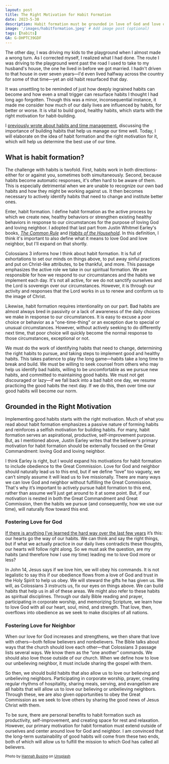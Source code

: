 ```yaml
---
layout: post
title: The Right Motivation for Habit Formation
date: 2023-5-30
description: Habit formation must be grounded in love of God and love of neighbor, which will allow us to obey the Great Commission. 
image: '/images/habitformation.jpeg' # Add image post (optional)
tags: [habits]
GA: G-DHPTC39GDF
---
```

The other day, I was driving my kids to the playground when I almost made a wrong turn. As I corrected myself, I realized what I had done. The route I was driving to the playground went past the road I used to take to my husband's house, the one he lived in before we got married. I hadn't driven to that house in over seven years—I'd even lived halfway across the country for some of that time—yet an old habit resurfaced that day. 

It was unsettling to be reminded of just how deeply ingrained habits can become and how even a small trigger can resurface habits I thought I had long ago forgotten. Though this was a minor, inconsequential instance, it made me consider how much of our daily lives are influenced by habits, for better or worse. It is vital to build good, healthy habits, which starts with the right motivation for habit-building.

I [previously wrote about habits and time management](https://www.meredithcook.net/how-we-spend-our-days), discussing the importance of building habits that help us manage our time well. Today, I will elaborate on the idea of habit formation and the right motivation for it, which will help us determine the best use of our time. 

## What is habit formation?  

The challenge with habits is twofold. First, habits work in both directions- either for or against you, sometimes both simultaneously. Second, because habits become automatic responses, it's often hard to be aware of them. This is especially detrimental when we are unable to recognize our own bad habits and how they might be working against us. It then becomes necessary to actively identify habits that need to change and institute better ones. 

Enter, habit formation. I define habit formation as the active process by which we create new, healthy behaviors or strengthen existing healthy behaviors in response to our circumstances for the purpose of loving God and loving neighbor. I adopted that last part from Justin Whitmel Earley's books, <a href= "https://amzn.to/3MErmJs" target= "blank">*The Common Rule*</a> and <a href= "https://amzn.to/3N3RKhn" target= "blank">*Habits of the Household*</a>. In this definition, I think it's important to also define what it means to love God and love neighbor, but I'll expand on that shortly. 

Colossians 3 informs how I think about habit formation. It is full of exhortations to set our minds on things above, to put away sinful practices and put on Christ-like attributes, to be thankful, and more. This passage emphasizes the active role we take in our spiritual formation. We are responsible for how we respond to our circumstances and the habits we implement each day. It's not all active, for we do not sanctify ourselves and the Lord is sovereign over our circumstances. However, it is through our activity and responses that the Lord works in us to renew and conform us to the image of Christ. 

Likewise, habit formation requires intentionality on our part. Bad habits are almost always bred in passivity or a lack of awareness of the daily choices we make in response to our circumstances. It is easy to excuse a poor choice or behavior as a "one-time-thing" or an exception due to special or unusual circumstances. However,  without actively seeking to do differently next time, that poor choice will quickly become the normal response to those circumstances, exceptional or not.

We must do the work of identifying habits that need to change, determining the right habits to pursue, and taking steps to implement good and healthy habits. This takes patience to play the long game—habits take a long time to break and build. We must be willing to seek counsel from others who may help us identify bad habits, willing to be uncomfortable as we pursue new habits, and committed to maintaining good habits. We must not get discouraged or lazy—if we fall back into a bad habit one day, we resume practicing the good habits the next day. If we do this, then over time our good habits will become our norm.

## Grounded in the Right Motivation

Implementing good habits starts with the right motivation. Much of what you read about habit formation emphasizes a passive nature of forming habits and reinforces a selfish motivation for building habits. For many, habit formation serves an aspirational, productive, self-improvement purpose. But, as I mentioned above, Justin Earley writes that the believer's primary motivation for habit formation should be externally focused on the Great Commandment: loving God and loving neighbor.

I think Earley is right, but I would expand his motivations for habit formation to include obedience to the Great Commission. Love for God and neighbor should naturally lead us to this end, but if we define “love” too vaguely, we can’t simply assume it will lead us to live missionally. There are many ways we can love God and neighbor without fulfilling the Great Commission. That's why it’s important to actively pursue habit formation to this end, rather than assume we’ll just get around to it at some point. But, if our motivation is nested in both the Great Commandment and Great Commission, then the habits we pursue (and consequently, how we use our time), will naturally flow toward this end.

### Fostering Love for God

[If there is anything I’ve learned the hard way over the last few years](https://www.meredithcook.net/climbing-the-slide) it’s this: our hearts go the way of our habits. We can think and say the right things, but if what we actually practice in our daily lives contradicts these thoughts, our hearts will follow right along. So we must ask the question, are my habits (and therefore how I use my time) leading me to love God more or less? 

In John 14, Jesus says if we love him, we will obey his commands. It is not legalistic to say this if our obedience flows from a love of God and trust in the Holy Spirit to help us obey. We will steward the gifts he has given us. We will, as Colossians 3 instructs us, fix our eyes on things above. We can build habits that help us in all of these areas. We might also refer to these habits as spiritual disciplines. Through our daily Bible reading and prayer, participating in corporate worship, and memorizing Scripture, we learn how to love God with all our heart, soul, mind, and strength. That love, then, overflows into obedience as we seek to make disciples of all nations. 

### Fostering Love for Neighbor

When our love for God increases and strengthens, we then share that love with others—both fellow believers and nonbelievers. The Bible talks about ways that the church should love each other—that Colossians 3 passage lists several ways. We know them as the “one another” commands. We should also love those outside of our church. When we define how to love our unbelieving neighbor, it must include sharing the gospel with them. 

So then, we should build habits that also allow us to love our believing and unbelieving neighbors. Participating in corporate worship, prayer, creating regular rhythms of hospitality, sharing meals, serving, and evangelism are all habits that will allow us to love our believing or unbelieving neighbors. Through these, we are also given opportunities to obey the Great Commission as we seek to love others by sharing the good news of Jesus Christ with them.

To be sure, there are personal benefits to habit formation such as productivity, self-improvement, and creating space for rest and relaxation. However, our primary motivation for habit formation must extend outside of ourselves and center around love for God and neighbor. I am convinced that the long-term sustainability of good habits will come from these two ends, both of which will allow us to fulfill the mission to which God has called all believers. 

<sub>Photo by <a href="https://unsplash.com/pt-br/@hannahbusing?utm_source=unsplash&utm_medium=referral&utm_content=creditCopyText">Hannah Busing</a> on <a href="https://unsplash.com/s/photos/read-bible?license=free&utm_source=unsplash&utm_medium=referral&utm_content=creditCopyText">Unsplash</a></sub>
  

